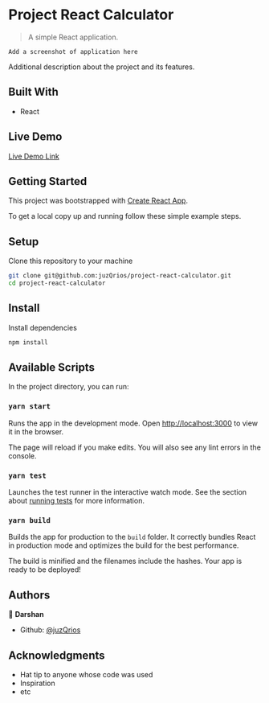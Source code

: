# Project React Calculator

> A simple React application.

`Add a screenshot of application here`

Additional description about the project and its features.

## Built With

- React

## Live Demo

[Live Demo Link](https://project-react-calculator-96.herokuapp.com/)

## Getting Started

This project was bootstrapped with [Create React App](https://github.com/facebook/create-react-app).

To get a local copy up and running follow these simple example steps.

## Setup

Clone this repository to your machine

```bash
git clone git@github.com:juzQrios/project-react-calculator.git
cd project-react-calculator
```

## Install

Install dependencies

```bash
npm install
```

## Available Scripts

In the project directory, you can run:

### `yarn start`

Runs the app in the development mode.
Open [http://localhost:3000](http://localhost:3000) to view it in the browser.

The page will reload if you make edits.
You will also see any lint errors in the console.

### `yarn test`

Launches the test runner in the interactive watch mode.
See the section about [running tests](https://facebook.github.io/create-react-app/docs/running-tests) for more information.

### `yarn build`

Builds the app for production to the `build` folder.
It correctly bundles React in production mode and optimizes the build for the best performance.

The build is minified and the filenames include the hashes.
Your app is ready to be deployed!

## Authors

👤 **Darshan**

- Github: [@juzQrios](https://github.com/juzQrios)

## Acknowledgments

- Hat tip to anyone whose code was used
- Inspiration
- etc
